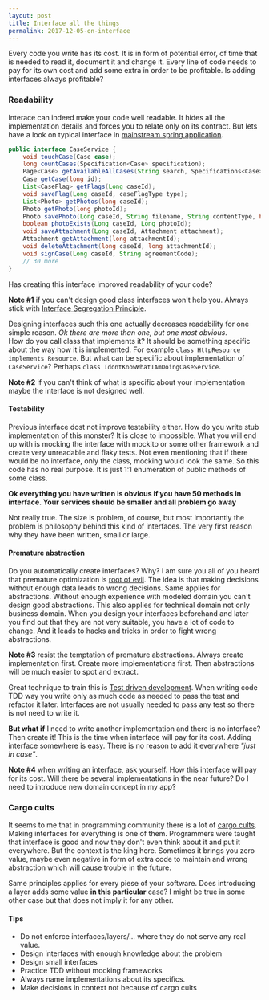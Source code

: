 ```yaml
---
layout: post
title: Interface all the things
permalink: 2017-12-05-on-interface
---
```

Every code you write has its cost. It is in form of potential error, of time that is needed to read it, document it and change it. Every line of code needs to pay for its own cost and add some extra in order to be profitable. Is adding interfaces always profitable? 


### Readability
Interace can indeed make your code well readable. It hides all the implementation details and forces you to relate only on its contract. But lets have a look on typical interface in [mainstream spring application](http://dominikmostek.cz/2017-02-24-anemic-philippic).

```java
public interface CaseService {
    void touchCase(Case case);
    long countCases(Specification<Case> specification);
    Page<Case> getAvailableAllCases(String search, Specifications<Case> searchSpecifications, PageRequest pageRequest);
    Case getCase(long id);
    List<CaseFlag> getFlags(Long caseId);
    void saveFlag(Long caseId, caseFlagType type);
    List<Photo> getPhotos(long caseId);
    Photo getPhoto(long photoId);
    Photo savePhoto(Long caseId, String filename, String contentType, byte[] data);
    boolean photoExists(Long caseId, Long photoId);
    void saveAttachment(Long caseId, Attachment attachment);
    Attachment getAttachment(long attachmentId);
    void deleteAttachment(long caseId, long attachmentId);
    void signCase(Long caseId, String agreementCode);
    // 30 more
}
``` 

Has creating this interface improved readability of your code? 

**Note #1** if you can't design good class interfaces won't help you. Always stick with [Interface Segregation Principle](http://wiki.c2.com/?InterfaceSegregationPrinciple).

Designing interfaces such this one actually decreases readability for one simple reason. _Ok there are more than one, but one most obvious_. <br/>How do you call class that implements it? It should be something specific about the way how it is implemented. For example `class HttpResource implements Resource`. But what can be specific about implementation of `CaseService`? Perhaps `class IdontKnowWhatIAmDoingCaseService`. 

**Note #2** if you can't think of what is specific about your implementation maybe the interface is not designed well.

#### Testability
Previous interface dost not improve testability either. How do you write stub implementation of this monster? It is close to impossible. What you will end up with is mocking the interface with mockito or some other framework and create very unreadable and flaky tests. 
Not even mentioning that if there would be no interface, only the class, mocking would look the same. So this code has no real purpose. It is just 1:1 enumeration of public methods of some class. 

**Ok everything you have written is obvious if you have 50 methods in interface. Your services should be smaller and all problem go away**

Not really true. The size is problem, of course, but most importantly the problem is philosophy behind this kind of interfaces. The very first reason why they have been written, small or large. 

#### Premature abstraction
Do you automatically create interfaces? Why? I am sure you all of you heard that premature optimization is [root of evil](http://wiki.c2.com/?PrematureOptimization). The idea is that making decisions without enough data leads to wrong decisions. Same applies for abstractions. Without enough experience with modeled domain you can't design good abstractions. This also applies for technical domain not only business domain. When you design your interfaces beforehand and later you find out that they are not very suitable, you have a lot of code to change. And it leads to hacks and tricks in order to fight wrong abstractions.

**Note #3** resist the temptation of premature abstractions. Always create implementation first. Create more implementations first. Then abstractions will be much easier to spot and extract. 

Great technique to train this is [Test driven development](http://dominikmostek.cz/2017-03-06-tdd-tips). When writing code TDD way you write only as much code as needed to pass the test and refactor it later. Interfaces are not usually needed to pass any test so there is not need to write it.

**But what if** I need to write another implementation and there is no interface? Then create it! This is the time when interface will pay for its cost. Adding interface somewhere is easy. There is no reason to add it everywhere _"just in case"_. 


**Note #4** when writing an interface, ask yourself. How this interface will pay for its cost. Will there be several implementations in the near future? Do I need to introduce new domain concept in my app? 

### Cargo cults
It seems to me that in programming community there is a lot of [cargo cults](https://en.wikipedia.org/wiki/Cargo_cult). Making interfaces for everything is one of them. Programmers were taught that interface is good and now they don't even think about it and put it everywhere. But the context is the king here. Sometimes it brings you zero value, maybe even negative in form of extra code to maintain and wrong abstraction which will cause trouble in the future. 

Same principles applies for every piese of your software. Does introducing a layer adds some value **in this particular** case? I might be true in some other case but that does not imply it for any other. 

#### Tips
- Do not enforce interfaces/layers/... where they do not serve any real value. 
- Design interfaces with enough knowledge about the problem
- Design small interfaces
- Practice TDD without mocking frameworks
- Always name implementations about its specifics. 
- Make decisions in context not because of cargo cults